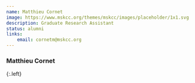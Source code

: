 ```yaml
---
name: Matthieu Cornet
image: https://www.mskcc.org/themes/mskcc/images/placeholder/1x1.svg
description: Graduate Research Assistant
status: alumni
links:
    email: cornetm@mskcc.org
---
```


### Matthieu Cornet
{:.left}

  
        